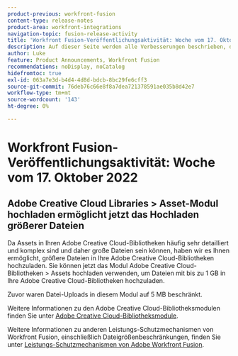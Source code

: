 ```yaml
---
product-previous: workfront-fusion
content-type: release-notes
product-area: workfront-integrations
navigation-topic: fusion-release-activity
title: 'Workfront Fusion-Veröffentlichungsaktivität: Woche vom 17. Oktober 2022'
description: Auf dieser Seite werden alle Verbesserungen beschrieben, die in Adobe Workfront Fusion in der Woche vom 17. Oktober 2022 vorgenommen wurden.
author: Luke
feature: Product Announcements, Workfront Fusion
recommendations: noDisplay, noCatalog
hidefromtoc: true
exl-id: 063a7e3d-b4d4-4d8d-bdcb-8bc29fe6cff3
source-git-commit: 76deb76c66e8f8a7dea721378591ae035b8d42e7
workflow-type: tm+mt
source-wordcount: '143'
ht-degree: 0%

---
```


# Workfront Fusion-Veröffentlichungsaktivität: Woche vom 17. Oktober 2022

## Adobe Creative Cloud Libraries > Asset-Modul hochladen ermöglicht jetzt das Hochladen größerer Dateien

Da Assets in Ihren Adobe Creative Cloud-Bibliotheken häufig sehr detailliert und komplex sind und daher große Dateien sein können, haben wir es Ihnen ermöglicht, größere Dateien in Ihre Adobe Creative Cloud-Bibliotheken hochzuladen. Sie können jetzt das Modul Adobe Creative Cloud-Bibliotheken > Assets hochladen verwenden, um Dateien mit bis zu 1 GB in Ihre Adobe Creative Cloud-Bibliotheken hochzuladen.

Zuvor waren Datei-Uploads in diesem Modul auf 5 MB beschränkt.

Weitere Informationen zu den Adobe Creative Cloud-Bibliotheksmodulen finden Sie unter [Adobe Creative Cloud-Bibliotheksmodule](/help/quicksilver/workfront-fusion/apps-and-their-modules/creative-cloud-libraries-modules.md).

Weitere Informationen zu anderen Leistungs-Schutzmechanismen von Workfront Fusion, einschließlich Dateigrößenbeschränkungen, finden Sie unter [Leistungs-Schutzmechanismen von Adobe Workfront Fusion](/help/quicksilver/workfront-fusion/get-started/fusion-performance-guardrails.md).
